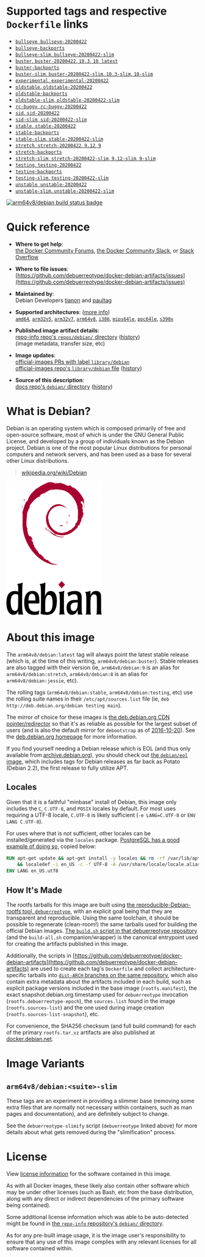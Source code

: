 <!--

********************************************************************************

WARNING:

    DO NOT EDIT "debian/README.md"

    IT IS AUTO-GENERATED

    (from the other files in "debian/" combined with a set of templates)

********************************************************************************

-->

# Supported tags and respective `Dockerfile` links

-	[`bullseye`, `bullseye-20200422`](https://github.com/debuerreotype/docker-debian-artifacts/blob/831c094bf20d2703007ce21b9b443f3e1dffd0ca/bullseye/Dockerfile)
-	[`bullseye-backports`](https://github.com/debuerreotype/docker-debian-artifacts/blob/831c094bf20d2703007ce21b9b443f3e1dffd0ca/bullseye/backports/Dockerfile)
-	[`bullseye-slim`, `bullseye-20200422-slim`](https://github.com/debuerreotype/docker-debian-artifacts/blob/831c094bf20d2703007ce21b9b443f3e1dffd0ca/bullseye/slim/Dockerfile)
-	[`buster`, `buster-20200422`, `10.3`, `10`, `latest`](https://github.com/debuerreotype/docker-debian-artifacts/blob/831c094bf20d2703007ce21b9b443f3e1dffd0ca/buster/Dockerfile)
-	[`buster-backports`](https://github.com/debuerreotype/docker-debian-artifacts/blob/831c094bf20d2703007ce21b9b443f3e1dffd0ca/buster/backports/Dockerfile)
-	[`buster-slim`, `buster-20200422-slim`, `10.3-slim`, `10-slim`](https://github.com/debuerreotype/docker-debian-artifacts/blob/831c094bf20d2703007ce21b9b443f3e1dffd0ca/buster/slim/Dockerfile)
-	[`experimental`, `experimental-20200422`](https://github.com/debuerreotype/docker-debian-artifacts/blob/831c094bf20d2703007ce21b9b443f3e1dffd0ca/experimental/Dockerfile)
-	[`oldstable`, `oldstable-20200422`](https://github.com/debuerreotype/docker-debian-artifacts/blob/831c094bf20d2703007ce21b9b443f3e1dffd0ca/oldstable/Dockerfile)
-	[`oldstable-backports`](https://github.com/debuerreotype/docker-debian-artifacts/blob/831c094bf20d2703007ce21b9b443f3e1dffd0ca/oldstable/backports/Dockerfile)
-	[`oldstable-slim`, `oldstable-20200422-slim`](https://github.com/debuerreotype/docker-debian-artifacts/blob/831c094bf20d2703007ce21b9b443f3e1dffd0ca/oldstable/slim/Dockerfile)
-	[`rc-buggy`, `rc-buggy-20200422`](https://github.com/debuerreotype/docker-debian-artifacts/blob/831c094bf20d2703007ce21b9b443f3e1dffd0ca/rc-buggy/Dockerfile)
-	[`sid`, `sid-20200422`](https://github.com/debuerreotype/docker-debian-artifacts/blob/831c094bf20d2703007ce21b9b443f3e1dffd0ca/sid/Dockerfile)
-	[`sid-slim`, `sid-20200422-slim`](https://github.com/debuerreotype/docker-debian-artifacts/blob/831c094bf20d2703007ce21b9b443f3e1dffd0ca/sid/slim/Dockerfile)
-	[`stable`, `stable-20200422`](https://github.com/debuerreotype/docker-debian-artifacts/blob/831c094bf20d2703007ce21b9b443f3e1dffd0ca/stable/Dockerfile)
-	[`stable-backports`](https://github.com/debuerreotype/docker-debian-artifacts/blob/831c094bf20d2703007ce21b9b443f3e1dffd0ca/stable/backports/Dockerfile)
-	[`stable-slim`, `stable-20200422-slim`](https://github.com/debuerreotype/docker-debian-artifacts/blob/831c094bf20d2703007ce21b9b443f3e1dffd0ca/stable/slim/Dockerfile)
-	[`stretch`, `stretch-20200422`, `9.12`, `9`](https://github.com/debuerreotype/docker-debian-artifacts/blob/831c094bf20d2703007ce21b9b443f3e1dffd0ca/stretch/Dockerfile)
-	[`stretch-backports`](https://github.com/debuerreotype/docker-debian-artifacts/blob/831c094bf20d2703007ce21b9b443f3e1dffd0ca/stretch/backports/Dockerfile)
-	[`stretch-slim`, `stretch-20200422-slim`, `9.12-slim`, `9-slim`](https://github.com/debuerreotype/docker-debian-artifacts/blob/831c094bf20d2703007ce21b9b443f3e1dffd0ca/stretch/slim/Dockerfile)
-	[`testing`, `testing-20200422`](https://github.com/debuerreotype/docker-debian-artifacts/blob/831c094bf20d2703007ce21b9b443f3e1dffd0ca/testing/Dockerfile)
-	[`testing-backports`](https://github.com/debuerreotype/docker-debian-artifacts/blob/831c094bf20d2703007ce21b9b443f3e1dffd0ca/testing/backports/Dockerfile)
-	[`testing-slim`, `testing-20200422-slim`](https://github.com/debuerreotype/docker-debian-artifacts/blob/831c094bf20d2703007ce21b9b443f3e1dffd0ca/testing/slim/Dockerfile)
-	[`unstable`, `unstable-20200422`](https://github.com/debuerreotype/docker-debian-artifacts/blob/831c094bf20d2703007ce21b9b443f3e1dffd0ca/unstable/Dockerfile)
-	[`unstable-slim`, `unstable-20200422-slim`](https://github.com/debuerreotype/docker-debian-artifacts/blob/831c094bf20d2703007ce21b9b443f3e1dffd0ca/unstable/slim/Dockerfile)

[![arm64v8/debian build status badge](https://img.shields.io/jenkins/s/https/doi-janky.infosiftr.net/job/multiarch/job/arm64v8/job/debian.svg?label=arm64v8/debian%20%20build%20job)](https://doi-janky.infosiftr.net/job/multiarch/job/arm64v8/job/debian/)

# Quick reference

-	**Where to get help**:  
	[the Docker Community Forums](https://forums.docker.com/), [the Docker Community Slack](http://dockr.ly/slack), or [Stack Overflow](https://stackoverflow.com/search?tab=newest&q=docker)

-	**Where to file issues**:  
	[https://github.com/debuerreotype/docker-debian-artifacts/issues](https://github.com/debuerreotype/docker-debian-artifacts/issues)

-	**Maintained by**:  
	Debian Developers [tianon](https://qa.debian.org/developer.php?login=tianon) and [paultag](https://qa.debian.org/developer.php?login=paultag)

-	**Supported architectures**: ([more info](https://github.com/docker-library/official-images#architectures-other-than-amd64))  
	[`amd64`](https://hub.docker.com/r/amd64/debian/), [`arm32v5`](https://hub.docker.com/r/arm32v5/debian/), [`arm32v7`](https://hub.docker.com/r/arm32v7/debian/), [`arm64v8`](https://hub.docker.com/r/arm64v8/debian/), [`i386`](https://hub.docker.com/r/i386/debian/), [`mips64le`](https://hub.docker.com/r/mips64le/debian/), [`ppc64le`](https://hub.docker.com/r/ppc64le/debian/), [`s390x`](https://hub.docker.com/r/s390x/debian/)

-	**Published image artifact details**:  
	[repo-info repo's `repos/debian/` directory](https://github.com/docker-library/repo-info/blob/master/repos/debian) ([history](https://github.com/docker-library/repo-info/commits/master/repos/debian))  
	(image metadata, transfer size, etc)

-	**Image updates**:  
	[official-images PRs with label `library/debian`](https://github.com/docker-library/official-images/pulls?q=label%3Alibrary%2Fdebian)  
	[official-images repo's `library/debian` file](https://github.com/docker-library/official-images/blob/master/library/debian) ([history](https://github.com/docker-library/official-images/commits/master/library/debian))

-	**Source of this description**:  
	[docs repo's `debian/` directory](https://github.com/docker-library/docs/tree/master/debian) ([history](https://github.com/docker-library/docs/commits/master/debian))

# What is Debian?

Debian is an operating system which is composed primarily of free and open-source software, most of which is under the GNU General Public License, and developed by a group of individuals known as the Debian project. Debian is one of the most popular Linux distributions for personal computers and network servers, and has been used as a base for several other Linux distributions.

> [wikipedia.org/wiki/Debian](https://en.wikipedia.org/wiki/Debian)

![logo](https://raw.githubusercontent.com/docker-library/docs/b449be7df57e9ed9086bb5821bfb5d6cdc5d67a4/debian/logo.png)

# About this image

The `arm64v8/debian:latest` tag will always point the latest stable release (which is, at the time of this writing, `arm64v8/debian:buster`). Stable releases are also tagged with their version (ie, `arm64v8/debian:9` is an alias for `arm64v8/debian:stretch`, `arm64v8/debian:8` is an alias for `arm64v8/debian:jessie`, etc).

The rolling tags (`arm64v8/debian:stable`, `arm64v8/debian:testing`, etc) use the rolling suite names in their `/etc/apt/sources.list` file (ie, `deb http://deb.debian.org/debian testing main`).

The mirror of choice for these images is [the deb.debian.org CDN pointer/redirector](https://deb.debian.org) so that it's as reliable as possible for the largest subset of users (and is also the default mirror for `debootstrap` as of [2016-10-20](https://anonscm.debian.org/cgit/d-i/debootstrap.git/commit/?id=9e8bc60ad1ccf3a25ce7890526b70059f3e770de)). See the [deb.debian.org homepage](https://deb.debian.org) for more information.

If you find yourself needing a Debian release which is EOL (and thus only available from [archive.debian.org](http://archive.debian.org)), you should check out [the `debian/eol` image](https://hub.docker.com/r/debian/eol/), which includes tags for Debian releases as far back as Potato (Debian 2.2), the first release to fully utilize APT.

## Locales

Given that it is a faithful "minbase" install of Debian, this image only includes the `C`, `C.UTF-8`, and `POSIX` locales by default. For most uses requiring a UTF-8 locale, `C.UTF-8` is likely sufficient (`-e LANG=C.UTF-8` or `ENV LANG C.UTF-8`).

For uses where that is not sufficient, other locales can be installed/generated via the `locales` package. [PostgreSQL has a good example of doing so](https://github.com/docker-library/postgres/blob/69bc540ecfffecce72d49fa7e4a46680350037f9/9.6/Dockerfile#L21-L24), copied below:

```dockerfile
RUN apt-get update && apt-get install -y locales && rm -rf /var/lib/apt/lists/* \
	&& localedef -i en_US -c -f UTF-8 -A /usr/share/locale/locale.alias en_US.UTF-8
ENV LANG en_US.utf8
```

## How It's Made

The rootfs tarballs for this image are built using [the reproducible-Debian-rootfs tool, `debuerreotype`](https://github.com/debuerreotype/debuerreotype), with an explicit goal being that they are transparent and reproducible. Using the same toolchain, it should be possible to regenerate (clean-room!) the same tarballs used for building the official Debian images. [The `build.sh` script in that debuerreotype repository](https://github.com/debuerreotype/debuerreotype/blob/master/build.sh) (and the `build-all.sh` companion/wrapper) is the canonical entrypoint used for creating the artifacts published in this image.

Additionally, the scripts in [https://github.com/debuerreotype/docker-debian-artifacts](https://github.com/debuerreotype/docker-debian-artifacts) are used to create each tag's `Dockerfile` and collect architecture-specific tarballs into [`dist-ARCH` branches on the same repository](https://github.com/debuerreotype/docker-debian-artifacts/branches), which also contain extra metadata about the artifacts included in each build, such as explicit package versions included in the base image (`rootfs.manifest`), the exact snapshot.debian.org timestamp used for `debuerreotype` invocation (`rootfs.debuerreotype-epoch`), the `sources.list` found in the image (`rootfs.sources-list`) and the one used during image creation (`rootfs.sources-list-snapshot`), etc.

For convenience, the SHA256 checksum (and full build command) for each of the primary `rootfs.tar.xz` artifacts are also published at [docker.debian.net](https://docker.debian.net/).

# Image Variants

## `arm64v8/debian:<suite>-slim`

These tags are an experiment in providing a slimmer base (removing some extra files that are normally not necessary within containers, such as man pages and documentation), and are definitely subject to change.

See the `debuerreotype-slimify` script (`debuerreotype` linked above) for more details about what gets removed during the "slimification" process.

# License

View [license information](https://www.debian.org/social_contract#guidelines) for the software contained in this image.

As with all Docker images, these likely also contain other software which may be under other licenses (such as Bash, etc from the base distribution, along with any direct or indirect dependencies of the primary software being contained).

Some additional license information which was able to be auto-detected might be found in [the `repo-info` repository's `debian/` directory](https://github.com/docker-library/repo-info/tree/master/repos/debian).

As for any pre-built image usage, it is the image user's responsibility to ensure that any use of this image complies with any relevant licenses for all software contained within.
